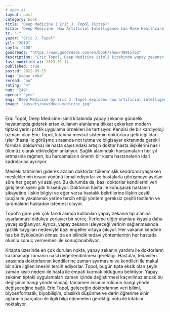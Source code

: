 ```yaml
---
# open ai
layout: post
category: book
title: "Deep Medicine | Eric J. Topol (Kitap)"
kitap: "Deep Medicine: How Artificial Intelligence Can Make Healthcare Human Again"
tr: "-"
yazar: "Eric J. Topol"
yil: "2019"
sayfa: "400"
goodreads: "https://www.goodreads.com/en/book/show/40915762"
description: "Eric Topol, Deep Medicine isimli kitabında yapay zekanın gündelik hayatımızda giderek artan kullanım alanlarına dikkat çekerken modern tiptaki yerini pratik uygulama örnekleri ile tartışıyor."
last_modified_at: 2023-01-14
published: true
posted: 2022-05-15
tag: "yapay zeka"
reread: "no"
rating: "4"
num: "249"
openai: "yes"
eng: "Deep Medicine by Eric J. Topol explores how artificial intelligence can revolutionize healthcare, improving diagnostics, personalizing treatments, and enhancing patient outcomes while maintaining a human-centered approach."
image: "/assets/new/deep-medicine.jpg"
---
```


Eric Topol, Deep Medicine isimli kitabında yapay zekanın gündelik hayatımızda giderek artan kullanım alanlarına dikkat çekerken modern tiptaki yerini pratik uygulama örnekleri ile tartışıyor. Kendisi de bir kardıyoloji uzmanı olan Eric Topol, kitabına mevcut sistemin doktorlara getirdiği idari işler (hasta ile görüşme sırasında not tutma ve bilgisayar ekranında gerekli formları doldurma) ile hasta sayısındaki artışın doktor hasta ilişkilerini nasıl ölümüz olarak etkilediğini anlatıyor. Sağlık alanındaki harcamaların her yıl artmasına rağmen, bu harcamaların önemli bir kısmı hastanelerin idari kadrolarına ayrılıyor.

Mesleki tatminleri giderek azalan doktorlar tükenmişlik sendromu yaşarken mesleklerinin insanı yönünü ihmal ediyorlar ve hastalarla görüşmeye ayrılan süre her geçen yıl azalıyor. Bu durumda da, bazı doktorlar kendilerini veri giriş teknisyeni gibi hissediyor. Doktorun hasta ile konuşarak hastanın şikayetine ilişkin bilgiyi ve eğer varsa hastalık belirtilerine ilişkin çeşitli ipuçlarını yakalamak yerine tercih ettiği yöntem gereksiz çeşitli testlerin ve taramaların hastadan istemesi oluyor.

Topol'a göre pek çok farklı alanda kullanılan yapay zekanın tıp alanına uyarlanması oldukça zorlayıcı bir süreç. İlerleme diğer alanlara kıyasla daha yavaş sağlanıyor. Ayrıca, yapay zekanın işleyeceği verinin sağlanmasında gizlilik kaygıları nedeniyle bazı engeller ortaya çıkıyor. Her vakanın kendine has bir öyküsünün olması da en bilindik tedavi yöntemlerinin her hastada olumlu sonuç vermemesi ile sonuçlanabiliyor.

Kitapta üzerinde en çok durulan nokta, yapay zekanın yardımı ile doktorların kazanacağı zamanın nasıl değerlendirilmesi gerektiği. Hastalar, tedavileri sırasında doktorlarının kendilerine zaman ayırmasını ve kendileri ile makul bir süre ilgilenilmesini tercih ediyorlar. Topol, bugün tıpta eksik olan şeyin zaman kısıtı nedeni ile hasta ile empati kurmak olduğunu belirtiyor. Yapay zekanın tiptaki uygulamaları zaman içinde değiştirmesi kaçınılmaz ancak bu değişimin hangi yönde olacağı tamamen insanın rolünün hangi yönde değişeceğine bağlı. Eric Topol, geleceğin doktorlarının veri bilimi, biyoenformatik, biyobilişim, olasılıklı düşünme ve derin öğrenme sinir ağlarının parçaları ile ilgili bilgi edinmeleri gerektiği notu ile kitabını noktalıyor.
